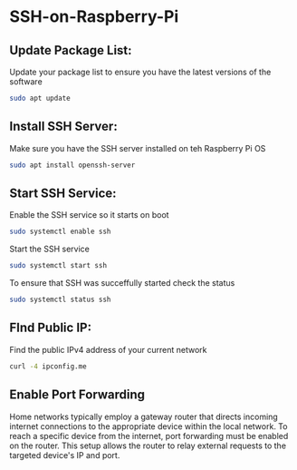 # SSH-on-Raspberry-Pi
## Update Package List:
Update your package list to ensure you have the latest versions of the software
```bash
sudo apt update
```

## Install SSH Server:
Make sure you have the SSH server installed on teh Raspberry Pi OS
```bash
sudo apt install openssh-server
```

## Start SSH Service:
Enable the SSH service so it starts on boot
```bash
sudo systemctl enable ssh
```
Start the SSH service
```bash
sudo systemctl start ssh
```
To ensure that SSH was succeffully started check the status
```bash
sudo systemctl status ssh
```

## FInd Public IP:
Find the public IPv4 address of your current network
```bash
curl -4 ipconfig.me
```

## Enable Port Forwarding
Home networks typically employ a gateway router that directs incoming internet connections to the appropriate device within the local network. To reach a specific device from the internet, port forwarding must be enabled on the router. 
This setup allows the router to relay external requests to the targeted device's IP and port.

